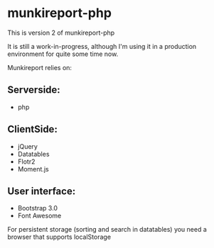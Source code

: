 munkireport-php
===============

This is version 2 of munkireport-php

It is still a work-in-progress, although I'm using it in a production environment for quite some time now.

Munkireport relies on:

Serverside:
---
* php

ClientSide:
---
* jQuery
* Datatables
* Flotr2
* Moment.js

User interface:
---
* Bootstrap 3.0
* Font Awesome

For persistent storage (sorting and search in datatables) you need a browser that supports localStorage

